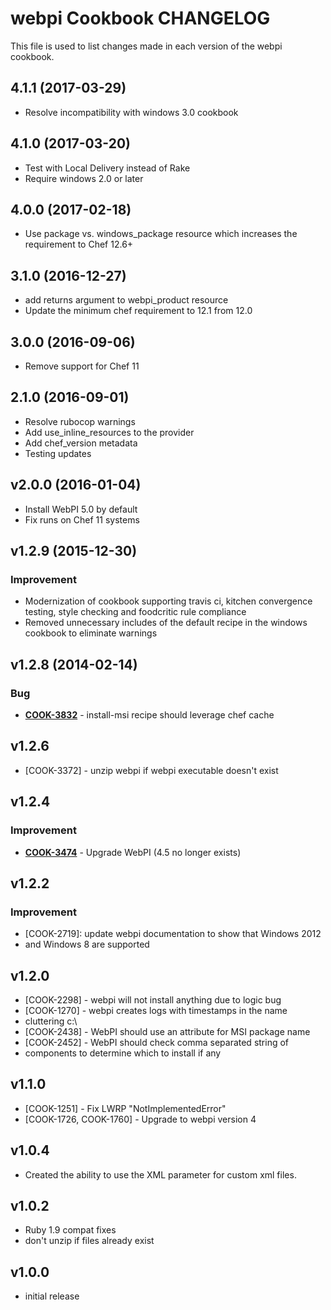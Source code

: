 # webpi Cookbook CHANGELOG
This file is used to list changes made in each version of the webpi cookbook.

## 4.1.1 (2017-03-29)

- Resolve incompatibility with windows 3.0 cookbook

## 4.1.0 (2017-03-20)

- Test with Local Delivery instead of Rake
- Require windows 2.0 or later

## 4.0.0 (2017-02-18)

- Use package vs. windows_package resource which increases the requirement to Chef 12.6+

## 3.1.0 (2016-12-27)

- add returns argument to webpi_product resource
- Update the minimum chef requirement to 12.1 from 12.0

## 3.0.0 (2016-09-06)
- Remove support for Chef 11

## 2.1.0 (2016-09-01)
- Resolve rubocop warnings
- Add use_inline_resources to the provider
- Add chef_version metadata
- Testing updates

## v2.0.0 (2016-01-04)
- Install WebPI 5.0 by default
- Fix runs on Chef 11 systems

## v1.2.9 (2015-12-30)
### Improvement
- Modernization of cookbook supporting travis ci, kitchen convergence testing, style checking and foodcritic rule compliance
- Removed unnecessary includes of the default recipe in the windows cookbook to eliminate warnings

## v1.2.8 (2014-02-14)
### Bug
- **[COOK-3832](https://tickets.chef.io/browse/COOK-3832)** - install-msi recipe should leverage chef cache

## v1.2.6
- [COOK-3372] - unzip webpi if webpi executable doesn't exist

## v1.2.4
### Improvement
- **[COOK-3474](https://tickets.chef.io/browse/COOK-3474)** - Upgrade WebPI (4.5 no longer exists)

## v1.2.2
### Improvement
- [COOK-2719]: update webpi documentation to show that Windows 2012
- and Windows 8 are supported

## v1.2.0
- [COOK-2298] - webpi will not install anything due to logic bug
- [COOK-1270] - webpi creates logs with timestamps in the name
- cluttering c:\
- [COOK-2438] - WebPI should use an attribute for MSI package name
- [COOK-2452] - WebPI should check comma separated string of
- components to determine which to install if any

## v1.1.0
- [COOK-1251] - Fix LWRP "NotImplementedError"
- [COOK-1726, COOK-1760] - Upgrade to webpi version 4

## v1.0.4
- Created the ability to use the XML parameter for custom xml files.

## v1.0.2
- Ruby 1.9 compat fixes
- don't unzip if files already exist

## v1.0.0
- initial release
